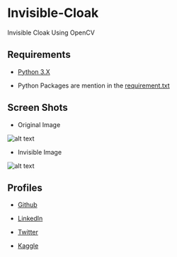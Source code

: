 # Invisible-Cloak
Invisible Cloak Using OpenCV

## Requirements

* [Python 3.X](https://docs.python.org/3/)

* Python Packages are mention in the [requirement.txt](https://github.com/chauhanmahavir/Invisible-Cloak/blob/master/requirements.txt)

## Screen Shots

* Original Image


![alt text](https://github.com/chauhanmahavir/Invisible-Cloak/blob/master/original_frame.png)

* Invisible Image


![alt text](https://github.com/chauhanmahavir/Invisible-Cloak/blob/master/Invisible_frame.png)

## Profiles

* [Github](https://github.com/chauhanmahavir)

* [LinkedIn](https://www.linkedin.com/in/chauhan-mahaveer-13674b157)

* [Twitter](https://twitter.com/Chauhan_Meet98)

* [Kaggle](https://www.kaggle.com/mahavirchauhan)
